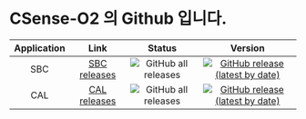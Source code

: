 CSense-O2 의 Github 입니다.
===
Application | Link | Status | Version
:---:|:---:|:---:|:---:
SBC | [SBC releases](https://github.com/CSense-O2/SBC/releases) | ![GitHub all releases](https://img.shields.io/github/downloads/CSense-O2/SBC/total?color=brightgreen&logo=github&style=flat-square) | [![GitHub release (latest by date)](https://img.shields.io/github/v/release/CSense-O2/SBC?logo=github&style=social)](https://github.com/CSense-O2/SBC/releases)
CAL | [CAL releases](https://github.com/CSense-O2/CAL/releases) | ![GitHub all releases](https://img.shields.io/github/downloads/CSense-O2/CAL/total?color=brightgreen&logo=github&style=flat-square) | [![GitHub release (latest by date)](https://img.shields.io/github/v/release/CSense-O2/CAL?logo=github&style=social)](https://github.com/CSense-O2/CAL/releases)
